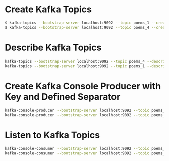 # Create Kafka Topics
```bash
$ kafka-topics --bootstrap-server localhost:9092 --topic poems_1 --create --partitions 1 --replication-factor 1
$ kafka-topics --bootstrap-server localhost:9092 --topic poems_4 --create --partitions 4 --replication-factor 1
```
# Describe Kafka Topics
```bash
kafka-topics --bootstrap-server localhost:9092 --topic poems_4 --describe
kafka-topics --bootstrap-server localhost:9092 --topic poems_1 --describe
``````

# Create Kafka Console Producer with Key and Defined Separator
```bash
kafka-console-producer --bootstrap-server localhost:9092 --topic poems_4 --property "parse.key=true" --property "key.separator=:"
kafka-console-producer --bootstrap-server localhost:9092 --topic poems_1 --property "parse.key=true" --property "key.separator=:"
```

# Listen to Kafka Topics
```bash
kafka-console-consumer --bootstrap-server localhost:9092 --topic poems_4 --from-beginning
kafka-console-consumer --bootstrap-server localhost:9092 --topic poems_1 --from-beginning
```
